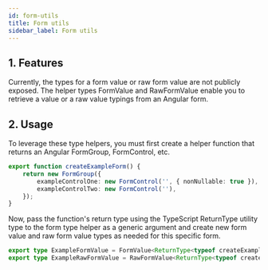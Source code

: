 ```yaml
---
id: form-utils
title: Form utils
sidebar_label: Form utils
---
```


## 1. Features

Currently, the types for a form value or raw form value are not publicly exposed. The helper types FormValue and RawFormValue enable you to retrieve a value or a raw value typings from an Angular form.

## 2. Usage

To leverage these type helpers, you must first create a helper function that returns an Angular FormGroup, FormControl, etc.

```ts
export function createExampleForm() {
	return new FormGroup({
		exampleControlOne: new FormControl('', { nonNullable: true }),
		exampleControlTwo: new FormControl(''),
	});
}
```

Now, pass the function's return type using the TypeScript ReturnType utility type to the form type helper as a generic argument and create new form value and raw form value types as needed for this specific form.

```ts
export type ExampleFormValue = FormValue<ReturnType<typeof createExampleForm>>;
export type ExampleRawFormValue = RawFormValue<ReturnType<typeof createExampleForm>>;
```
